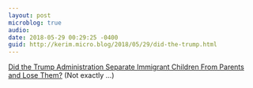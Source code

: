 ```yaml
---
layout: post
microblog: true
audio: 
date: 2018-05-29 00:29:25 -0400
guid: http://kerim.micro.blog/2018/05/29/did-the-trump.html
---
```

[Did the Trump Administration Separate Immigrant Children From Parents and Lose Them?](http://www.nytimes.com/2018/05/28/us/trump-immigrant-children-lost.html) (Not exactly …)
